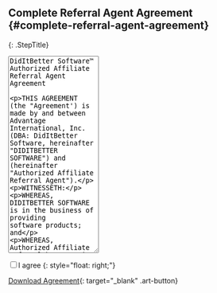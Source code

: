 ## Complete Referral Agent Agreement   {#complete-referral-agent-agreement}
{: .StepTitle}

<p>
<textarea rows="26" readonly="readonly">
DidItBetter Software™ Authorized Affiliate Referral Agent Agreement

THIS AGREEMENT (the "Agreement') is made by and between Advantage International, Inc. (DBA: DidItBetter Software, hereinafter "DIDITBETTER SOFTWARE") and                                         (hereinafter "Authorized Affiliate Referral Agent").

WITNESSETH:

WHEREAS, DIDITBETTER SOFTWARE is in the business of providing software products; and

WHEREAS, Authorized Affiliate Referral has certain business relationships and access to business customers who may be desirous of purchasing Diditbetter.com and or OpenDoor Software and marketing software; and

WHEREAS, DIDITBETTER SOFTWARE has agreed to engage Authorized Affiliate Referral pursuant to the terms and conditions set forth herein.

NOW, THEREFORE, in consideration of the mutual premises, covenants and warranties which appear below, and intending to be legally bound thereby, the parties hereby agree as follows:

ARTICLE I: UNDERTAKING OF THE PARTIES
1.1. Acceptance. Authorized Affiliate Referral Agent acceptance of these terms and conditions shall be indicated by any of the following, whichever first occurs: (a) Authorized Affiliate Referral Agent written acknowledgment hereof , (b) Authorized Affiliate Referral Agent receipt of any license for software or services provided (the “Products”), (c) Authorized Affiliate Referral Agent failure to acknowledge or reject their terms and conditions in writing within 30 business days from invoice date, or (d) any other act or expression of acceptance by Authorized Affiliate Referral Agent .  Authorized Affiliate Referral Agent acceptance is expressly limited to the terms and conditions hereof in their entirety without addition, modification or exception and any term, condition, or proposal hereafter submitted by (whether oral or in writing) which is inconsistent with or in addition to the terms and conditions set forth hereon is objected to and is hereby rejected by DIDITBETTER SOFTWARE.  DIDITBETTER Software silence or failure to respond to any such subsequent term, condition or proposal shall not be deemed to be DIDITBETTER Software acceptance or approval thereof.

1.2. Formation. DIDITBETTER SOFTWARE hereby appoints Authorized Affiliate Referral on a non-exclusive basis to actively sell and promote the use of DIDITBETTER Software to Authorized Affiliate Referral Agent customers (hereinafter, "Customer and/or End User").

1.3. Authority of Authorized Affiliate Referral Agent. Authorized Affiliate Referral hereby agrees to actively sell and promote the use of DIDITBETTER Software to its end users. DIDITBETTER SOFTWARE requires that the software be referred by the Authorized Affiliate Referral Agent at the Suggested Retail Price (SRP) as listed online at www.DidItBetter.com. DidItBetter Software Authorized Affiliate Referral is not authorized to sell solutions higher than published SRP. Authorized Affiliate Referral shall have no right to enter into a contract on DIDITBETTER Software Agent behalf.

1.4. Authorized Affiliate Referral Agent Authorizations. Authorized Affiliate Referral shall secure and maintain, at its sole expense, all licenses and permits required by federal, state or municipal law or regulation for its and its employees, agents or other representatives, to ensure Authorized Affiliate Referral Agent lawful performance of this Agreement.

ARTICLE II:  COLLECTION, DELIVERY, AND PRODUCT RETURN

2.1. Billing and Collection. Authorized Affiliate Referral Agent is not required to purchase any products from Diditbetter.com DIDITBETTER SOFTWARE has two partner programs, the  Authorized Affiliate Referral Agent, and an Authorized Diditbetter.com reseller.  This agreement only covers the Authorized Affiliate Referral Agent Program.
Activation keys will be issued to end users when payment for solutions is received and the sale is considered final.
Commissions are paid to the Authorized Affiliate Referral in a manner and a timeframe as set forth herein.

2.2. Authorized Affiliate Referral Discounts. Authorized Affiliate Referral is entitled to Authorized Affiliate Referral Commissions as set forth in Exhibit A. These discounts are passed to the Authorized Affiliate Referral Contact only. DIDITBETTER SOFTWARE reserves the right to modify the Authorized Affiliate Referral Discount schedule at any time provided that such modification will not impact sales already submitted by Authorized Affiliate Referral Agent  and will honor any discounted pricing for any items which increase during the time of the Referral period, within 30 days of original Referral.  If there is a change in price, the Authorized Affiliate Referral will be notified at the time of purchase and given the opportunity to modify their order.  Any pending orders or quotes in our system will be honored at the rates in effect at the time of the quote, if it is dated within 30 days of price change.  For such modification, email shall be an acceptable form of communication.

2.3. Delivery. Unless otherwise agreed in writing, delivery shall be made electronically, downloaded from the www.diditbetter.com site in accordance with DIDITBETTER Software policy in effect on the date of download.  Licensing is subject to the payment provisions set forth herein and to DIDITBETTER SOFTWARE receipt from Authorized Affiliate Referral of all necessary information and documentation from Authorized Affiliate Referral Agent , including all import certificates, license and other documents as may required from Authorized Affiliate Referral for export of the Product.  Authorized Affiliate Referral shall promptly notify DIDITBETTER SOFTWARE no later than 7 days from invoice date, of any claimed shortages or rejection as to any licensed product.  Such notice shall be in writing and shall be reasonably detailed stating the grounds for any such rejection.

2.4. Product Returns. Return of Products purchased hereunder, because such Products are claimed to be defective, shall be governed by DIDITBETTER Software Product Return policies at any time. All sales are final on any software licenses, upgrade assurance, add ons, and support programs once the key has been issued to unlock the software. No refunds or returns once DidItBetter Software solution(s) and services are purchased and a license key has been sent. The reason for this policy is DIDITBETTER SOFTWARE offers a timed, fully functional trial version available for Authorized Affiliate Referral and End User to download, install and fully test the product in advance to make sure it fits the needs of End User and Authorized Affiliate Referral may receive email support on the product prior to purchasing. Although DIDITBETTER Software policies may permit Authorized Affiliate Referral to return Products claimed to be defective under certain circumstances, DIDITBETTER SOFTWARE makes no representations or warranties of any kind with respect to the Products. DIDITBETTER SOFTWARE HEREBY DISCLAIMS ALL REPRESENTATIONS AND WARRANTY. The right to return defective products, as previously described, shall constitute DIDITBETTER Software sole liability and Authorized Affiliate Referral Agent exclusive remedy in connection, warranty, negligence or other tort, breach of any statutory duty, principles of indemnity or contribution, or otherwise. Any commissions paid for any account which we accept as a return will not be paid, or will be debited against further Referral Commissions.

ARTICLE III: TERM OF AGREEMENT

3.1. Term; Renewal. This Agreement shall commence on the date that DIDITBETTER SOFTWARE confirms acceptance of the Agreement by notifying the Authorized Affiliate Referral of said acceptance via e-mail and may be terminated by either party at any time in writing.

ARTICLE IV:  MARKETING AND SALES SUPPORT

4.1 DIDITBETTER SOFTWARE Sales Support. During the term hereof, DIDITBETTER SOFTWARE shall provide Authorized Affiliate Referral with the following pre-sales support: DIDITBETTER SOFTWARE will provide Authorized Affiliate Referral with product information, comparison charts, and other helpful solution information on its website and/or in PDF format available for download from website. Authorized Affiliate Referral will also receive technical support via email for licensed End User while licensed End User is enrolled in an upgrade assurance program. Additional technical support options are available for Authorized Affiliate Referral Agent who require phone or remote administration support and are specified on the Store website.

4.2. Trade Names And Trademarks. All trade names, trademark or service marks owned or employed by DIDITBETTER SOFTWARE, used or employed in DIDITBETTER Software business operations, shall remain the sole and exclusive property of DIDITBETTER SOFTWARE,  and such trade names, trademarks and service marks shall not be used by Authorized Affiliate Referral without written prior permission, submission and written approval from DIDITBETTER SOFTWARE. Authorized Affiliate Referral shall immediately discontinue any use of such marks and names upon termination hereof.

ARTICLE V: OPERATING DUTIES OF THE PARTIES

5.1. Authorized Affiliate Referral Agent Representations. Authorized Affiliate Referral shall make no representations, warranties, promises, understandings, or agreements concerning DIDITBETTER SOFTWARE or DIDITBETTER Software products and services not approved in advance by DIDITBETTER SOFTWARE, nor shall Authorized Affiliate Referral represent itself as the provider of DIDITBETTER SOFTWARE products and services. Authorized Affiliate Referral shall advise the Customer that:
(a) all products and services are to be provided by DIDITBETTER SOFTWARE pursuant to its prevailing schedule of charges; and
(b) any problems or difficulties of whatever nature concerning the products and services must be referred directly to DIDITBETTER SOFTWARE. With the purchase of a license, end users receive six months upgrade assurance which includes 6 months of email support. Extended upgrade assurance and support programs are also available – refer to retail order form for pricing.

5.2. Authorized Affiliate Referral Agent Further Responsibilities. Authorized Affiliate Referral shall be responsible to do the following:
(a) Act in accordance with the highest standards of honesty, integrity and fair dealings in all dealings with such Customers. Authorized Affiliate Referral shall not do anything which would tend to discredit, dishonor, reflect adversely upon or in any manner injure the reputation of DIDITBETTER SOFTWARE
(b) Actively sell and promote the use of DIDITBETTER Software products and provide end-user contact information at time of product sale;
(c) Keep DIDITBETTER SOFTWARE informed of any change in Authorized Affiliate Referral and End User contact information including address, email, phone, and fax.
(d) DIDITBETTER SOFTWARE will offer additional end user or administrator DidIT! training services to Authorized Affiliate Referral at 15% off corporate training prices.
(e) Optional: Enroll in a two-day Certified DidItBetter Software Outlook/Exchange Add In and/or DidIT! Administrator training sessions to learn how to properly install, set up and troubleshoot software issues.

ARTICLE VI: LIABILITY AND INDEMNIFICATION

6.1. Scope of Agency. This Agreement appoints Authorized Affiliate Referral as a non-exclusive agent for the purposes expressly stated herein and does not appoint Authorized Affiliate Referral as DIDITBETTER Software general or special agent and does not create a joint venture or apply to confer any status, power or authority upon Authorized Affiliate Referral other than as expressly set forth herein. The scope of Authorized Affiliate Referral Agent authority is specifically limited to the minimum authority necessary to perform the duties accepted pursuant to this Agreement. Authorized Affiliate Referral shall make no representations as to the policies and procedures of DIDITBETTER SOFTWARE other than as specifically authorized by DIDITBETTER SOFTWARE and shall be liable for any misrepresentation made by Authorized Affiliate Referral with regard to DIDITBETTER Software products and services.

6.2. Authorized Affiliate Referral Agent Employees. All persons employed by Authorized Affiliate Referral to perform Authorized Affiliate Referral Agent duties under this Agreement are, and will remain the employees and agents of Authorized Affiliate Referral and are not, employees or agents of DIDITBETTER SOFTWARE. Authorized Affiliate Referral shall be solely responsible for the acts and omissions of its employees and agents and shall have sole responsibility for their supervision, direction, and control. Authorized Affiliate Referral shall comply with all applicable laws regarding withholding and payment of all income taxes, social security taxes, unemployment insurance and workmen's compensation and disability benefits, as well as those regarding equal employment opportunities and safety of the workplace insofar as such concerns the subject matter hereof.

6.3. Right to Conduct Other Business. Each party hereto understands and acknowledges that this Agreement is non-exclusive. This Agreement shall not in any way limit either Authorized Affiliate Referral Agent or DIDITBETTER Software's power and right to contract with other persons concerning the subject matter hereof on such terms as DIDITBETTER SOFTWARE sees fit even though such persons, as a result, compete with Authorized Affiliate Referral Agent .

6.4. Indemnification. (a) Notwithstanding any of the provisions of this Agreement which may be construed to the contrary, Authorized Affiliate Referral will indemnify DIDITBETTER SOFTWARE, its directors, officers, employees, agents and representatives ("Indemnified Parties"), and save them harmless from and against any and all claims, actions, damages, consequential damages, liabilities and expenses (collectively, "Losses") occasioned by any act or omission of Authorized Affiliate Referral Agent , its directors, officers, employees, agents or representatives, relating to the performance of its obligations hereunder. If any of the Indemnified Parties shall, without fault on their part, be made parties to any litigation commenced by or against Authorized Affiliate Referral Agent, then Authorized Affiliate Referral shall protect and hold the Indemnified Parties harmless, and shall pay all costs, expenses, and reasonable attorney's fees incurred or paid by the Indemnified Parties in connection with said litigation. (b) In the event that the litigation described in Section 6.4 hereof shall be commenced, the Indemnified party will give immediate notice thereof to Authorized Affiliate Referral Agent. The Authorized Affiliate Referral shall then have the option of participation in said litigation, or, at its election, may assume all responsibilities and liabilities associated with said litigation upon written acceptance of liability thereunder. The Indemnified party may not settle, discount or otherwise compromise any matter giving rise to a loss and indemnification hereunder without the prior written consent of the other party.

6.5. Taxes. Authorized Affiliate Referral is responsible for any Taxes arising from commissions paid. Authorized Affiliate Referral shall be responsible for applicable state or federal taxes, including collection of applicable state sales and use taxes, income tax or any payment of taxes related to the performance of Authorized Affiliate Referral product sales.

6.6. No Warranty. WITH RESPECT TO THE PRODUCTS AND SERVICES TO BE SOLD BY DIDITBETTER SOFTWARE TO CUSTOMERS, DIDITBETTER SOFTWARE MAKES NO WARRANTIES, EXPRESS OR IMPLIED, INCLUDING, BUT NOT LIMITED TO, THOSE OF MERCHANTABILITY OR FITNESS FOR A PARTICULAR PURPOSE. THIS INCLUDES LOSS OF DATA RESULTING FROM DELAYS, NONDELIVERIES, MISDELIVERIES OR SERVICE INTERRUPTION HOWEVER CAUSED. USE OF ANY INFORMATION OBTAINED BY DIDITBETTER SOFTWARE NETWORK IS AT CUSTOMER'S OWN RISK. DIDITBETTER SOFTWARE SPECIFICALLY DISCLAIMS ANY RESPONSIBILITY FOR THE ACCURACY OR QUALITY OF INFORMATION OBTAINED THROUGH ITS SERVICES AND SOFTWARE PRODUCTS.

6.7. Limitation of Liability. All products purchased from DIDITBETTER Software are subject to the terms and conditions set forth in the manufacturer’s warranty or end-user license packaged with each such product. DIDITBETTER SOFTWARE SHALL NOT BE LIABLE UNDER ANY CIRCUMSTANCES, INCIDENTIAL OR EXEMPLARY DAMAGES ARISING OUT OF OR IN ANY WAY CONNECTED WITH THIS AGREEMENT OR THE PRODUCT, INCLUDING BUT NOT LIMITED TO DAMAGES FOR LOST PROFITS, LOSS OF USE, LOSS DATA OR ANY DAMAGES OR SUMS PAID BYAUTHORIZED AFFILIATE REFERRAL TO THE THIRD PARTYIES, EVEN IF ADAVANTAGE HAS BEEN ADVISED OF THE POSSIBILITY OF SUCH DAMAGES. THE FORGOING LIMITATION OF LIABILTY SHALL APPLY WHETHER ANY CLAIM IS BASED UPON PRINCIPLES OF CONTRACT, WARRANTY, NEGLIGENCE, OR OTHER TORT, BREACH OF ANY STATUATORY DUTY, PRINCIPLES OF INDEMNITY OR CONTRIBUTION, THE FAILURE OF ANY LIMITED OR EXCLUSIVE REMEDY TO ACHIEVE ITS ESSENTIAL PURPOSE OR OTHERWISE.

6.8 Term.  The term of this agreement is one year from the date of the signed agreement.

ARTICLE VII: CONFIDENTIALITY

7.1 Confidential Information. Authorized Affiliate Referral acknowledges and agrees that all information relating to the business and operations of DIDITBETTER SOFTWARE and its subsidiaries, affiliates, clients, agents and consultants shall be considered the confidential information of DIDITBETTER SOFTWARE (collectively, "Confidential Information"). Confidential Information shall include, without limitation, all technical, marketing and financial information, any information relating to (a) the pricing, methods, process, financial data, lists, apparatus, statistics, programs, research, development or related information of DIDITBETTER SOFTWARE, or any of DIDITBETTER Software Authorized Affiliate Referral Agent or clients, in each instance concerning past, present or future business activities or operations of said entities, and (b) the results of the provision of services performed by you under this Agreement. Authorized Affiliate Referral forever agrees (y) not to disclose the Confidential Information or any part thereof to any other person or entity, and (z) not to use or permit any use of the Confidential Information or any part thereof in any way or manner, in each instance unless you obtain DIDITBETTER Software prior written consent, and/or you are required by law to disclose the Confidential Information (but only after written notice to DIDITBETTER Software,  such that DIDITBETTER SOFTWARE has a reasonable opportunity to oppose or prevent a disclosure, and only to the extent so required).

7.2 Declaratory Relief. Authorized Affiliate Referral acknowledges and agrees that due to the unique nature of the Confidential Information, there can be no adequate remedy at law for any breach of your obligations under Section 7.1 above, that any such breach may allow you or third parties to unfairly compete with DIDITBETTER SOFTWARE resulting in irreparable harm to DIDITBETTER SOFTWARE,  and, therefore, that upon any breach of Section 7.1 above, or any threat thereof, DIDITBETTER SOFTWARE shall be entitled to (a) specific performance and other injunctive relief without the necessity of posting a bond, in addition to whatever remedies it might have at law, and (b) be indemnified by you from any loss or harm, including, without limitation, attorney's fees, in connection with any breach or enforcement of your obligations hereunder or the unauthorized use or release of any such Confidential Information. Authorized Affiliate Referral will notify DIDITBETTER SOFTWARE in writing immediately upon the occurrence of any such unauthorized release or other such breach of which you are aware.

7.3. Disclosure of Terms of Agreement. Neither party hereto shall disclose the terms and conditions of this Agreement to any person or entity without the prior written consent of the other party.

ARTICLE VIII: MISCELLANEOUS

8.1. Successors; Assignment. This Agreement shall be binding upon and inure to the benefit of the Parties and their respective heirs, executors, administrators, legal representatives, successors, and assigns. Authorized Affiliate Referral may not assign this Agreement except with the prior written consent of DIDITBETTER SOFTWARE.

8.2 Notices. Notices given by DIDITBETTER SOFTWARE to you may be given by e-mail, or by a general posting on our home page, or by personal delivery or conventional mail to your last known address. In any matter requiring DIDITBETTER Software consent, such consent will be considered given only if made in writing by an authorized representative of DIDITBETTER SOFTWARE. Notices given by you to DIDITBETTER SOFTWARE must be in writing and shall be mailed by first class mail or overnight delivery service or personally delivered to the following address:

Advantage International Inc. / DidItBetter Software
ATTN: DidItBetter Software Authorized Affiliate Referral Program
17633 Gunn Hwy, #149, Odessa, Florida 33556
PartnerPrograms@diditbetter.com

Notices given by e-mail shall be deemed given the day they are mailed, notices given by a general posting on our web site shall be deemed given on the day they are posted. All other notices shall be effective the earlier of three days from the date of mailing or upon receipt.

8.3. Integration. This Agreement supercedes any other agreements and represents the entire agreement and understanding between DIDITBETTER SOFTWARE and Authorized Affiliate Referral as to the nature of our cooperative sales activities. Subject to section 8.10, no waiver, alteration, or modification of any of the provisions of this Agreement shall be binding unless in writing and signed by a duly authorized representative of the party against which enforcement of such waiver, alteration, or modification is sought.

8.4. Governing Law. For purposes of any and all disputes with respect to this Agreement, the parties consent to jurisdiction and venue in either, as appropriate, (i) the courts of the State of Florida, Hillsborough County or (ii) the Federal courts located in Florida’s Tampa bay area.

8.5. Representations. Each party hereto warrants that it has full authority to enter into this Agreement and that such action has been duly authorized in accordance with such party's Articles of Incorporation, by-laws or other applicable organizational documents and procedures.

8.5.1. Each party hereto warrants that the execution, delivery, and performance of this Agreement will not conflict with, result in a breach of, or cause a default under its articles of incorporation, by-laws, Authorized Affiliate Referral Agent or joint venture agreements, or any material agreement or instrument to which it is a party or by which it or any of its property is bound, nor will it conflict with or violate any statute, law, rule, regulation, order, decree, or judgment of any court or governmental authority which is binding upon it or its property.

8.5.2. The individuals executing this Agreement further warrant that they have the full power and authority to bind their respective entities to the terms hereof and have been duly authorized to do so in accordance with such entities' corporate or other organizational documents and procedures.

8.6. Captions, Sections. Captions contained herein are inserted only as a matter of convenience and in no way define, limit, or extend the scope or intent of any provision hereof. Use of the term "Section" shall include the entire subject Section and all its subsections where the context requires.

8.7. Independent Business Judgment. The Parties hereby acknowledge and agree that Authorized Affiliate Referral is an independent business sufficiently sophisticated to exercise and exercising its own business judgment. The Parties hereby further acknowledge and agree that DIDITBETTER SOFTWARE has made no recommendations or representations regarding any aspect of Authorized Affiliate Referral Agent business including, but not limited to therefrom presentations with regard to Authorized Affiliate Referral Agent profits.

8.8. Waiver. Failure or delay on the part of either party to exercise any right, power or privilege hereunder shall not operate as a waiver thereof. A waiver of one obligation hereunder shall not operate as a waiver of any other obligation. A waiver by DIDITBETTER SOFTWARE or Authorized Affiliate Referral of a breach of any provision of this Agreement by the other party shall not operate or be construed as a waiver of any subsequent breach by the other party.

8.9. Amendments. DIDITBETTER SOFTWARE MAY CHANGE, MODIFY OR AMEND THIS AGREEMENT AT ANYTIME BY PROVIDING NOTICE OF SUCH CHANGE, MODIFICATION OR AMENDMENT TO MERCHANT IN ACCORDANCE WITH SECTION 8.2. In the event DIDITBETTER SOFTWARE changes, modifies, or amends this Agreement pursuant to the foregoing provision of this section, you may terminate this Agreement by giving written notice thereof to DIDITBETTER SOFTWARE within ten (10) days after you receives notice of any such change, modification or amendment and such termination shall be effective on the date such change, modification, or amendment is to take effect, or if such change modification, or amendment has already taken effect, such termination shall be effective on the date such notice of termination is received by DIDITBETTER SOFTWARE.

ARTICLE IX: GENERAL

9.0. General. These terms and conditions shall, upon acceptance by Authorized Affiliate Referral Agent, constitute the final, complete and exclusive agreement of the parties with respect to the subject matter hereof and shall supersede all prior offers, negotiations, understandings and agreements.  Unless Authorized Affiliate Referral and DIDITBETTER SOFTWARE have executed a master contract which specifically supersedes and replaces the terms and conditions herein, it is expressly agreed that no prior or contemporaneous agreement or understanding, whether written or oral, shall contradict, modify, supplement or explain the terms and conditions contained herein.  No additional or different terms of conditions, whether material or immaterial, shall become a part of this agreement unless expressly accepted in writing by an authorized officer or DIDITBETTER SOFTWARE.  Any waiver by the DIDITBETTER SOFTWARE of one or more of there terms and conditions or any defaults hereunder shall be enforceable to the fullest possible extent, regardless of any partial invalidity of unenforceability, and that no failure or delay by either party in exercising or enforcing any right hereunder shall operate as a waiver thereof or preclude any other exercise or enforcement of rights hereunder.  This agreement may not be assigned by either party without prior written consent of the other (which shall not be unreasonable withheld) except that DIDITBETTER SOFTWARE may assign this agreement to any affiliate or subsidiary of DIDITBETTER SOFTWARE. ALL SALES TRANSACTIONS EXCLUDE APPLICATION OF THE 1980 UNITED NATIONS CONVENTION ON CONTRACTS FOR THE INTERNATIONAL SALES OF GOODS, IF OTHERWISE APPLICABLE.

IN WITNESS WHEREOF, the parties have signed this Agreement as of the day and year first above written, and the individuals signing below warrant that they have the authority to sign for and on behalf of their respective parties.

TRAINING and/or Support by DidItBetter:  Travel and per diem may apply. Installation and support services as well as Customization services available – email specifications and requirements to PartnerPrograms@diditbetter.com

Exhibit A

Authorized Affiliate Referral Agent Commission Pricing Schedule

Standard Authorized Affiliate Referral Agent

To become an authorized Affiliate Referral Agent, Authorized Affiliate Referral must have a DidItBetter Software Authorized Affiliate Referral Agent application submitted and approved. Authorized Affiliate Referral Agent receives:

- 5% CASH BACK on any DidItBetter Software Cart which has processed

** The Authorized Affiliate Referral Partner program, product and service pricing are subject to change.  If the pricing changes, and a cart was sent, the new pricing will automatically be displayed to the user following the referral link.  If a cart was sent with prior pricing, and pricing was changed within 30 days, we will honor the discounted price to your clients.
</textarea>
</p>

<label><input id="agree" value="" type="checkbox" />I agree</label>
{: style="float: right;"}

[Download Agreement](/raa.pdf){: target="_blank" .art-button}

